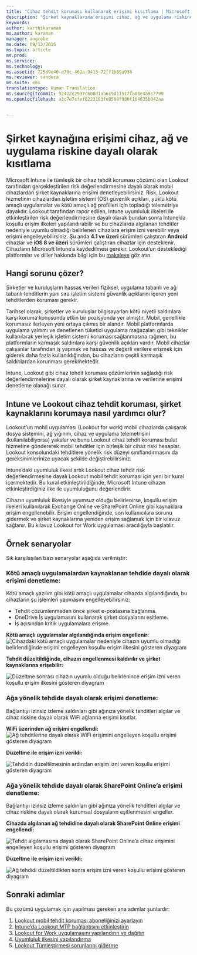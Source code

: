 ```yaml
---
title: "Cihaz tehdit koruması kullanarak erişimi kısıtlama | Microsoft Intune"
description: "Şirket kaynaklarına erişimi cihaz, ağ ve uygulama riskine dayalı olarak kısıtlayın."
keywords: 
author: karthikaraman
ms.author: karaman
manager: angrobe
ms.date: 09/13/2016
ms.topic: article
ms.prod: 
ms.service: 
ms.technology: 
ms.assetid: 725d9e40-e70c-461a-9413-72ff1b89a938
ms.reviewer: sandera
ms.suite: ems
translationtype: Human Translation
ms.sourcegitcommit: 92422c2937c608d1aa6c9d11517fa08e4a8c7798
ms.openlocfilehash: a3c7e7cfef6223103fe0588f900f164635b042aa


---
```


# Şirket kaynağına erişimi cihaz, ağ ve uygulama riskine dayalı olarak kısıtlama
Microsoft Intune ile tümleşik bir cihaz tehdit koruması çözümü olan Lookout tarafından gerçekleştirilen risk değerlendirmesine dayalı olarak mobil cihazlardan şirket kaynaklarına erişimi denetleyebilirsiniz. Risk, Lookout hizmetinin cihazlardan işletim sistemi (OS) güvenlik açıkları, yüklü kötü amaçlı uygulamalar ve kötü amaçlı ağ profilleri için topladığı telemetriye dayalıdır. Lookout tarafından rapor edilen, Intune uyumluluk ilkeleri ile etkinleştirilen risk değerlendirmesine dayalı olarak bundan sonra Intune’da koşullu erişim ilkeleri yapılandırabilir ve bu cihazlarda algılanan tehditler nedeniyle uyumlu olmadığı belirlenen cihazlara erişim izni verebilir veya erişimi engelleyebilirsiniz.  Şu anda **4.1 ve üzeri** sürümleri çalıştıran **Android** cihazlar ve **iOS 8 ve üzeri** sürümleri çalıştıran cihazlar için desteklenir. Cihazların Microsoft Intune’a kaydedilmesi gerekir.  Lookout’un desteklediği platformlar ve diller hakkında bilgi için bu [makaleye](https://personal.support.lookout.com/hc/en-us/articles/114094140253) göz atın.
## Hangi sorunu çözer?
Şirketler ve kuruluşların hassas verileri fiziksel, uygulama tabanlı ve ağ tabanlı tehditlerin yanı sıra işletim sistemi güvenlik açıklarını içeren yeni tehditlerden koruması gerekir.

Tarihsel olarak, şirketler ve kuruluşlar bilgisayarları kötü niyetli saldırılara karşı koruma konusunda etkin bir pozisyonda yer almıştır. Mobil, genellikle korumasız ilerleyen yeni ortaya çıkmış bir alandır. Mobil platformlarda uygulama yalıtımı ve denetlenen tüketici uygulama mağazaları gibi teknikler kullanılarak yerleşik işletim sistemi koruması sağlanmasına rağmen, bu platformların karmaşık saldırılara karşı güvenlik açıkları vardır. Mobil cihazlar çalışanlar tarafından iş yapmak ve hassas ve değerli verilere erişmek için giderek daha fazla kullanıldığından, bu cihazların çeşitli karmaşık saldırılardan korunması gerekmektedir.

Intune, Lookout gibi cihaz tehdit koruması çözümlerinin sağladığı risk değerlendirmelerine dayalı olarak şirket kaynaklarına ve verilerine erişimi denetleme olanağı sunar.

## Intune ve Lookout cihaz tehdit koruması, şirket kaynaklarını korumaya nasıl yardımcı olur?
Lookout’un mobil uygulaması (Lookout for work) mobil cihazlarda çalışarak dosya sistemini, ağ yığınını, cihaz ve uygulama telemetrisini (kullanılabiliyorsa) yakalar ve bunu Lookout cihaz tehdit koruması bulut hizmetine göndererek mobil tehditler için birleşik bir cihaz riski hesaplar. Lookout konsolundaki tehditlere yönelik risk düzeyi sınıflandırmasını da gereksinimlerinize uyacak şekilde değiştirebilirsiniz.  

Intune’daki uyumluluk ilkesi artık Lookout cihaz tehdit risk değerlendirmesine dayalı Lookout mobil tehdit koruması için yeni bir kural içermektedir. Bu kural etkinleştirildiğinde, Microsoft Intune cihazın etkinleştirdiğiniz ilke ile uyumluluğunu değerlendirir.

Cihazın uyumluluk ilkesiyle uyumsuz olduğu belirlenirse, koşullu erişim ilkeleri kullanılarak Exchange Online ve SharePoint Online gibi kaynaklara erişim engellenebilir. Erişim engellendiğinde, son kullanıcılara sorunu gidermek ve şirket kaynaklarına yeniden erişim sağlamak için bir kılavuz sağlanır. Bu kılavuz Lookout for Work uygulaması aracılığıyla başlatılır.

## Örnek senaryolar
Sık karşılaşılan bazı senaryolar aşağıda verilmiştir:
### Kötü amaçlı uygulamalardan kaynaklanan tehdide dayalı olarak erişimi denetleme:
Kötü amaçlı yazılım gibi kötü amaçlı uygulamalar cihazda algılandığında, bu cihazların şu işlemleri yapmasını engelleyebilirsiniz:
* Tehdit çözümlenmeden önce şirket e-postasına bağlanma.
* OneDrive İş uygulamasını kullanarak şirket dosyalarını eşitleme.
* İş açısından kritik uygulamalara erişme.

**Kötü amaçlı uygulamalar algılandığında erişim engellenir:**
![Cihazdaki kötü amaçlı uygulamalar nedeniyle cihazın uyumlu olmadığı belirlendiğinde erişimi engelleyen koşullu erişim ilkesini gösteren diyagram](../media/mtp/malicious-apps-blocked.png)

**Tehdit düzeltildiğinde, cihazın engellenmesi kaldırılır ve şirket kaynaklarına erişebilir:**

![Düzeltme sonrası cihazın uyumlu olduğu belirlenince erişim izni veren koşullu erişim ilkesini gösteren diyagram](../media/mtp/malicious-apps-unblocked.png)
### Ağa yönelik tehdide dayalı olarak erişimi denetleme:
Bağlantıyı izinsiz izleme saldırıları gibi ağınıza yönelik tehditleri algılar ve cihaz riskine dayalı olarak WiFi ağlarına erişimi kısıtlar.

**WiFi üzerinden ağ erişimi engellendi:**
![Ağ tehditlerine dayalı olarak WiFi erişimini engelleyen koşullu erişimi gösteren diyagram](../media/mtp/network-wifi-blocked.png)

**Düzeltme ile erişim izni verildi:**

![Tehdidin düzeltilmesinin ardından erişim izni veren koşullu erişimi gösteren diyagram](../media/mtp/network-wifi-unblocked.png)
### Ağa yönelik tehdide dayalı olarak SharePoint Online’a erişimi denetleme:

Bağlantıyı izinsiz izleme saldırıları gibi ağınıza yönelik tehditleri algılar ve cihaz riskine dayalı olarak kurumsal dosyaların eşitlenmesini engeller.

**Cihazda algılanan ağ tehdidine dayalı olarak SharePoint Online erişimi engellendi:**

![Tehdit algılamasına dayalı olarak SharePoint Online’a cihaz erişimini engelleyen koşullu erişimi gösteren diyagram](../media/mtp/network-spo-blocked.png)


**Düzeltme ile erişim izni verildi:**

![Ağ tehdidi düzeltildikten sonra erişim izni veren koşullu erişimi gösteren diyagram](../media/mtp/network-spo-unblocked.png)

## Sonraki adımlar
Bu çözümü uygulamak için yapılması gereken ana adımlar şunlardır:
1.  [Lookout mobil tehdit koruması aboneliğinizi ayarlayın](set-up-your-subscription-with-lookout-mtp.md)
2.  [Intune’da Lookout MTP bağlantısını etkinleştirin](enable-lookout-mtp-connection-in-intune.md)
3.  [Lookout for Work uygulamasını yapılandırın ve dağıtın](configure-and-deploy-lookout-for-work-apps.md)
4.  [Uyumluluk ilkesini yapılandırma](enable-device-threat-protection-rule-in-compliance-policy.md)
5.  [Lookout Tümleştirmesi sorunlarını giderme](http://docs.microsoft.com/en-us/intune/troubleshoot/troubleshooting-lookout-integration)



<!--HONumber=Oct16_HO2-->


